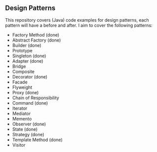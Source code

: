 ## Design Patterns

This repository covers (Java) code examples for design patterns, each pattern will have a before and after. I aim to cover the following patterns:

- Factory Method (done)
- Abstract Factory (done)
- Builder (done)
- Prototype
- Singleton (done)
- Adapter (done)
- Bridge
- Composite
- Decorator (done)
- Facade
- Flyweight
- Proxy (done)
- Chain of Responsibility
- Command (done)
- Iterator
- Mediator
- Memento
- Observer (done)
- State (done)
- Strategy (done)
- Template Method (done)
- Visitor
